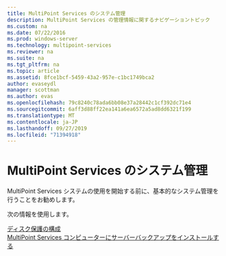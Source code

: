 ```yaml
---
title: MultiPoint Services のシステム管理
description: MultiPoint Services の管理情報に関するナビゲーショントピック
ms.custom: na
ms.date: 07/22/2016
ms.prod: windows-server
ms.technology: multipoint-services
ms.reviewer: na
ms.suite: na
ms.tgt_pltfrm: na
ms.topic: article
ms.assetid: 8fce1bcf-5459-43a2-957e-c1bc1749bca2
author: evaseydl
manager: scottman
ms.author: evas
ms.openlocfilehash: 79c8240c78ada6bb08e37a28442c1cf392dc71e4
ms.sourcegitcommit: 6aff3d88ff22ea141a6ea6572a5ad8dd6321f199
ms.translationtype: MT
ms.contentlocale: ja-JP
ms.lasthandoff: 09/27/2019
ms.locfileid: "71394918"
---
```

# <a name="system-administration-in-multipoint-services"></a>MultiPoint Services のシステム管理
MultiPoint Services システムの使用を開始する前に、基本的なシステム管理を行うことをお勧めします。  
  
次の情報を使用します。

[ディスク保護の構成](Configure-Disk-Protection-in-MultiPoint-services.md)  
[MultiPoint Services コンピューターにサーバーバックアップをインストールする](Install-Server-Backup-on-your-MultiPoint-services-computer.md) 